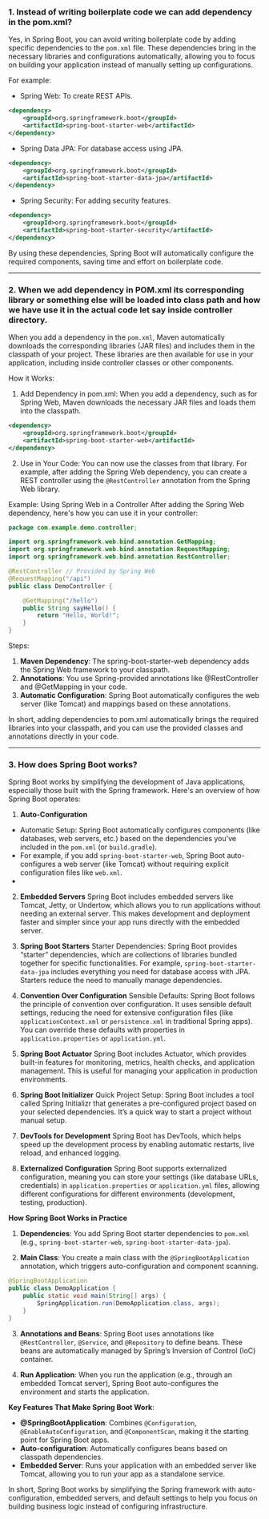 ### 1. Instead of writing boilerplate code we can add dependency in the pom.xml?

Yes, in Spring Boot, you can avoid writing boilerplate code by adding specific dependencies to the `pom.xml` file. These dependencies bring in the necessary libraries and configurations automatically, allowing you to focus on building your application instead of manually setting up configurations.

For example:

- Spring Web: To create REST APIs.
```xml
<dependency>
    <groupId>org.springframework.boot</groupId>
    <artifactId>spring-boot-starter-web</artifactId>
</dependency>
```

- Spring Data JPA: For database access using JPA.
```xml
<dependency>
    <groupId>org.springframework.boot</groupId>
    <artifactId>spring-boot-starter-data-jpa</artifactId>
</dependency>
```

- Spring Security: For adding security features.
```xml
<dependency>
    <groupId>org.springframework.boot</groupId>
    <artifactId>spring-boot-starter-security</artifactId>
</dependency>
```

By using these dependencies, Spring Boot will automatically configure the required components, saving time and effort on boilerplate code.

---

### 2. When we add dependency in POM.xml its corresponding library or something else will be loaded into class path and how we have use it in the actual code let say inside controller directory.

When you add a dependency in the `pom.xml`, Maven automatically downloads the corresponding libraries (JAR files) and includes them in the classpath of your project. These libraries are then available for use in your application, including inside controller classes or other components.

How it Works:
1. Add Dependency in pom.xml: When you add a dependency, such as for Spring Web, Maven downloads the necessary JAR files and loads them into the classpath.

```xml
<dependency>
    <groupId>org.springframework.boot</groupId>
    <artifactId>spring-boot-starter-web</artifactId>
</dependency>
```

2. Use in Your Code: You can now use the classes from that library. For example, after adding the Spring Web dependency, you can create a REST controller using the `@RestController` annotation from the Spring Web library.


Example: Using Spring Web in a Controller
After adding the Spring Web dependency, here's how you can use it in your controller:

```java
package com.example.demo.controller;

import org.springframework.web.bind.annotation.GetMapping;
import org.springframework.web.bind.annotation.RequestMapping;
import org.springframework.web.bind.annotation.RestController;

@RestController // Provided by Spring Web
@RequestMapping("/api")
public class DemoController {

    @GetMapping("/hello")
    public String sayHello() {
        return "Hello, World!";
    }
}
```

Steps:
1. **Maven Dependency**: The spring-boot-starter-web dependency adds the Spring Web framework to your classpath.
2. **Annotations**: You use Spring-provided annotations like @RestController and @GetMapping in your code.
3. **Automatic Configuration**: Spring Boot automatically configures the web server (like Tomcat) and mappings based on these annotations.

In short, adding dependencies to pom.xml automatically brings the required libraries into your classpath, and you can use the provided classes and annotations directly in your code.

---

### 3. How does Spring Boot works?

Spring Boot works by simplifying the development of Java applications, especially those built with the Spring framework. Here's an overview of how Spring Boot operates:

1. **Auto-Configuration**
- Automatic Setup: Spring Boot automatically configures components (like databases, web servers, etc.) based on the dependencies you've included in the `pom.xml` (or `build.gradle`).
- For example, if you add `spring-boot-starter-web`, Spring Boot auto-configures a web server (like Tomcat) without requiring explicit configuration files like `web.xml`.
- 
2. **Embedded Servers**
Spring Boot includes embedded servers like Tomcat, Jetty, or Undertow, which allows you to run applications without needing an external server. This makes development and deployment faster and simpler since your app runs directly with the embedded server.

3. **Spring Boot Starters**
Starter Dependencies: Spring Boot provides “starter” dependencies, which are collections of libraries bundled together for specific functionalities. For example, `spring-boot-starter-data-jpa` includes everything you need for database access with JPA.
Starters reduce the need to manually manage dependencies.

4. **Convention Over Configuration**
Sensible Defaults: Spring Boot follows the principle of convention over configuration. It uses sensible default settings, reducing the need for extensive configuration files (like `applicationContext.xml` or `persistence.xml` in traditional Spring apps).
You can override these defaults with properties in `application.properties` or `application.yml`.

5. **Spring Boot Actuator**
Spring Boot includes Actuator, which provides built-in features for monitoring, metrics, health checks, and application management. This is useful for managing your application in production environments.

6. **Spring Boot Initializer**
Quick Project Setup: Spring Boot includes a tool called Spring Initializr that generates a pre-configured project based on your selected dependencies. It’s a quick way to start a project without manual setup.

7. **DevTools for Development**
Spring Boot has DevTools, which helps speed up the development process by enabling automatic restarts, live reload, and enhanced logging.

8. **Externalized Configuration**
Spring Boot supports externalized configuration, meaning you can store your settings (like database URLs, credentials) in `application.properties` or `application.yml` files, allowing different configurations for different environments (development, testing, production).

**How Spring Boot Works in Practice**
1. **Dependencies**: You add Spring Boot starter dependencies to `pom.xml` (e.g., `spring-boot-starter-web`, `spring-boot-starter-data-jpa`).

2. **Main Class**: You create a main class with the `@SpringBootApplication` annotation, which triggers auto-configuration and component scanning.
```java
@SpringBootApplication
public class DemoApplication {
    public static void main(String[] args) {
        SpringApplication.run(DemoApplication.class, args);
    }
}
```
3. **Annotations and Beans**: Spring Boot uses annotations like `@RestController`, `@Service`, and `@Repository` to define beans. These beans are automatically managed by Spring’s Inversion of Control (IoC) container.

4. **Run Application**: When you run the application (e.g., through an embedded Tomcat server), Spring Boot auto-configures the environment and starts the application.

**Key Features That Make Spring Boot Work**:
- **@SpringBootApplication**: Combines `@Configuration`, `@EnableAutoConfiguration`, and `@ComponentScan`, making it the starting point for Spring Boot apps.
- **Auto-configuration**: Automatically configures beans based on classpath dependencies.
- **Embedded Server**: Runs your application with an embedded server like Tomcat, allowing you to run your app as a standalone service.

In short, Spring Boot works by simplifying the Spring framework with auto-configuration, embedded servers, and default settings to help you focus on building business logic instead of configuring infrastructure.
